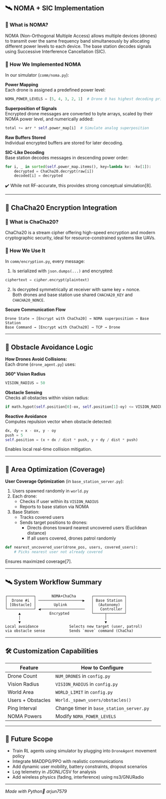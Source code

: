 ## 🛰️ NOMA + SIC Implementation

### 🔸 What is NOMA?
NOMA (Non-Orthogonal Multiple Access) allows multiple devices (drones) to transmit over the same frequency band simultaneously by allocating different power levels to each device. The base station decodes signals using Successive Interference Cancellation (SIC).

### 🔸 How We Implemented NOMA
In our simulator (`comm/noma.py`):

**Power Mapping**  
Each drone is assigned a predefined power level:
```python
NOMA_POWER_LEVELS = [5, 4, 3, 2, 1]  # Drone 0 has highest decoding priority
```

**Superposition of Signals**  
Encrypted drone messages are converted to byte arrays, scaled by their NOMA power level, and numerically added:
```python
total += arr * self.power_map[i]  # Simulate analog superposition
```

**Raw Buffers Stored**  
Individual encrypted buffers are stored for later decoding.

**SIC-Like Decoding**  
Base station decodes messages in descending power order:
```python
for i, _ in sorted(self.power_map.items(), key=lambda kv: -kv[1]):
    decrypted = ChaCha20.decrypt(raw[i])
    decoded[i] = decrypted
```
✔️ While not RF-accurate, this provides strong conceptual simulation[8].

---

## 🔐 ChaCha20 Encryption Integration

### 🔸 What is ChaCha20?
ChaCha20 is a stream cipher offering high-speed encryption and modern cryptographic security, ideal for resource-constrained systems like UAVs.

### 🔸 How We Use It
In `comm/encryption.py`, every message:
1. Is serialized with `json.dumps(...)` and encrypted:
```python
ciphertext = cipher.encrypt(plaintext)
```
2. Is decrypted symmetrically at receiver with same key + nonce.  
Both drones and base station use shared `CHACHA20_KEY` and `CHACHA20_NONCE`.

**Secure Communication Flow**  
```text
Drone State → [Encrypt with ChaCha20] → NOMA superposition → Base Station
Base Command → [Encrypt with ChaCha20] → TCP → Drone
```

---

## 🚧 Obstacle Avoidance Logic
**How Drones Avoid Collisions:**  
Each drone (`drone_agent.py`) uses:

**360° Vision Radius**  
```python
VISION_RADIUS = 50
```

**Obstacle Sensing**  
Checks all obstacles within vision radius:
```python
if math.hypot(self.position[0]-ox, self.position[1]-oy) <= VISION_RADIUS:
```

**Reactive Avoidance**  
Computes repulsion vector when obstacle detected:
```python
dx, dy = x - ox, y - oy
push = 5
self.position = (x + dx / dist * push, y + dy / dist * push)
```
Enables local real-time collision mitigation.

---

## 🧠 Area Optimization (Coverage)
**User Coverage Optimization** (in `base_station_server.py`):  
1. Users spawned randomly in `world.py`  
2. Each drone:
   - Checks if user within its `VISION_RADIUS`
   - Reports to base station via NOMA
3. Base Station:
   - Tracks covered users
   - Sends target positions to drones:
     - Directs drones toward nearest uncovered users (Euclidean distance)
     - If all users covered, drones patrol randomly

```python
def nearest_uncovered_user(drone_pos, users, covered_users):
    # Picks nearest user not already covered
```
Ensures maximized coverage[7].

---

## 🛰️ System Workflow Summary

```plaintext
┌────────────┐       NOMA+ChaCha       ┌──────────────┐
│  Drone #i  │ ────────────────────▶   │ Base Station │
│ [Obstacle] │        Uplink           │  (Autonomy)  │
└────────────┘ ◀────────────────────   │   Controller │
      ▲             Encrypted          └─────┬────────┘
      │                                      │
      ▼                                      ▼
Local avoidance              Selects new target (user, patrol)
via obstacle sense           Sends `move` command (ChaCha)
```

---

## 🛠️ Customization Capabilities
| Feature              | How to Configure                     |
|----------------------|--------------------------------------|
| Drone Count          | `NUM_DRONES` in `config.py`         |
| Vision Radius        | `VISION_RADIUS` in `config.py`      |
| World Area           | `WORLD_LIMIT` in `config.py`        |
| Users + Obstacles    | `World._spawn_users/obstacles()`    |
| Ping Interval        | Change timer in `base_station_server.py` |
| NOMA Powers          | Modify `NOMA_POWER_LEVELS`          |

---

## 🔮 Future Scope
- Train RL agents using simulator by plugging into `DroneAgent` movement policy
- Integrate MADDPG/PPO with realistic communications
- Add dynamic user mobility, battery constraints, dropout scenarios
- Log telemetry in JSONL/CSV for analysis
- Add wireless physics (fading, interference) using ns3/GNURadio
---
_Made with Python🐍 arjun7579_
